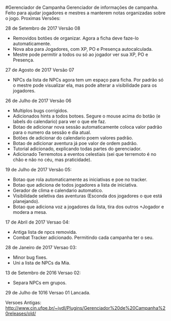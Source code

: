 #Gerenciador de Campanha
Gerenciador de informações de campanha. Feito para ajudar jogadores e mestres a manterem notas organizadas sobre o jogo. 
Proximas Versões:

28 de Setembro de 2017
Versão 08
* Removidos botões de organizar. Agora a ficha deve faze-lo automaticamente. 
* Nova aba para Jogadores, com XP, PO e Presença autocalculada. 
* Mestre pode permitir a todos ou só ao jogador ver sua XP, PO e Presença. 

27 de Agosto de 2017
Versão 07
* NPCs da lista de NPCs agora tem um espaço para ficha. Por padrão só o mestre pode visualizar ela, mas pode alterar a visibilidade para os jogadores. 

26 de Julho de 2017
Versão 06
* Multiplos bugs corrigidos. 
* Adicionados hints a todos botoes. Segure o mouse acima do botão (e labels do calendario) para ver o que ele faz. 
* Botao de adicionar nova sessão automaticamente coloca valor padrão para o numero da sessão e dia atual. 
* Botões de adicionar do calendario poem valores padrão. 
* Botao de adicionar aventura já poe valor de ordem padrão.
* Tutorial adicionado, explicando todas partes do gerenciador.
* Adicionado Terremotos a eventos celestiais (sei que terremoto é no chão e não no céu, mas praticidade).

19 de Julho de 2017
Versão 05:
* Botao que rola automaticamente as iniciativas e poe no tracker. 
* Botao que adiciona de todos jogadores a lista de iniciativa. 
* Gerador de clima e calendario automatico. 
* Visibilidade seletiva das aventuras (Esconda dos jogadores o que está planejando). 
* Botao que adiciona voz a jogadores da lista, tira dos outros +Jogador e modera a mesa. 

17 de Abril de 2017
Versao 04:
* Antiga lista de npcs removida. 
* Combat Tracker adicionado. Permitindo cada campanha ter o seu. 

28 de Janeiro de 2017
Versao 03:
* Minor bug fixes. 
* Uni a lista de NPCs da Mia.

13 de Setembro de 2016
Versao 02:
* Separa NPCs em grupos. 

29 de Julho de 1016
Versao 01 Lancada. 

Versoes Antigas:
http://www.cin.ufpe.br/~jvdl/Plugins/Gerenciador%20de%20Campanha%20releases/old/